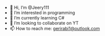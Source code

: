- 👋 Hi, I’m @Jeery111
- 👀 I’m interested in programming
- 🌱 I’m currently learning C#
- 💞️ I’m looking to collaborate on YT
- 📫 How to reach me: gerirabi1@outlook.com

<!---
Jeery111/Jeery111 is a ✨ special ✨ repository because its `README.md` (this file) appears on your GitHub profile.
You can click the Preview link to take a look at your changes.
--->
